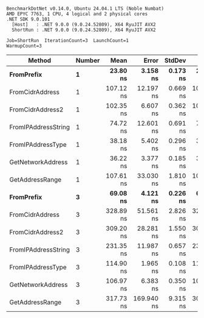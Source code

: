 ```

BenchmarkDotNet v0.14.0, Ubuntu 24.04.1 LTS (Noble Numbat)
AMD EPYC 7763, 1 CPU, 4 logical and 2 physical cores
.NET SDK 9.0.101
  [Host]   : .NET 9.0.0 (9.0.24.52809), X64 RyuJIT AVX2
  ShortRun : .NET 9.0.0 (9.0.24.52809), X64 RyuJIT AVX2

Job=ShortRun  IterationCount=3  LaunchCount=1  
WarmupCount=3  

```
| Method              | Number | Mean      | Error      | StdDev   | Min       | Max       | Gen0   | Allocated |
|-------------------- |------- |----------:|-----------:|---------:|----------:|----------:|-------:|----------:|
| **FromPrefix**          | **1**      |  **23.80 ns** |   **3.158 ns** | **0.173 ns** |  **23.62 ns** |  **23.97 ns** | **0.0033** |      **56 B** |
| FromCidrAddress     | 1      | 107.12 ns |  12.197 ns | 0.669 ns | 106.72 ns | 107.90 ns | 0.0067 |     112 B |
| FromCidrAddress2    | 1      | 102.35 ns |   6.607 ns | 0.362 ns | 101.94 ns | 102.64 ns | 0.0067 |     112 B |
| FromIPAddressString | 1      |  74.72 ns |  12.601 ns | 0.691 ns |  74.27 ns |  75.52 ns | 0.0033 |      56 B |
| FromIPAddressType   | 1      |  38.18 ns |   5.402 ns | 0.296 ns |  37.89 ns |  38.48 ns | 0.0052 |      88 B |
| GetNetworkAddress   | 1      |  36.22 ns |   3.377 ns | 0.185 ns |  36.03 ns |  36.40 ns | 0.0033 |      56 B |
| GetAddressRange     | 1      | 107.61 ns |  33.030 ns | 1.810 ns | 106.07 ns | 109.60 ns | 0.0100 |     168 B |
| **FromPrefix**          | **3**      |  **69.08 ns** |   **4.121 ns** | **0.226 ns** |  **68.86 ns** |  **69.32 ns** | **0.0100** |     **168 B** |
| FromCidrAddress     | 3      | 328.89 ns |  51.561 ns | 2.826 ns | 325.62 ns | 330.60 ns | 0.0200 |     336 B |
| FromCidrAddress2    | 3      | 309.20 ns |  28.281 ns | 1.550 ns | 307.42 ns | 310.25 ns | 0.0200 |     336 B |
| FromIPAddressString | 3      | 231.35 ns |  11.987 ns | 0.657 ns | 230.66 ns | 231.96 ns | 0.0100 |     168 B |
| FromIPAddressType   | 3      | 114.90 ns |   1.965 ns | 0.108 ns | 114.78 ns | 114.99 ns | 0.0157 |     264 B |
| GetNetworkAddress   | 3      | 106.97 ns |   6.383 ns | 0.350 ns | 106.57 ns | 107.22 ns | 0.0100 |     168 B |
| GetAddressRange     | 3      | 317.73 ns | 169.940 ns | 9.315 ns | 306.98 ns | 323.38 ns | 0.0300 |     504 B |
